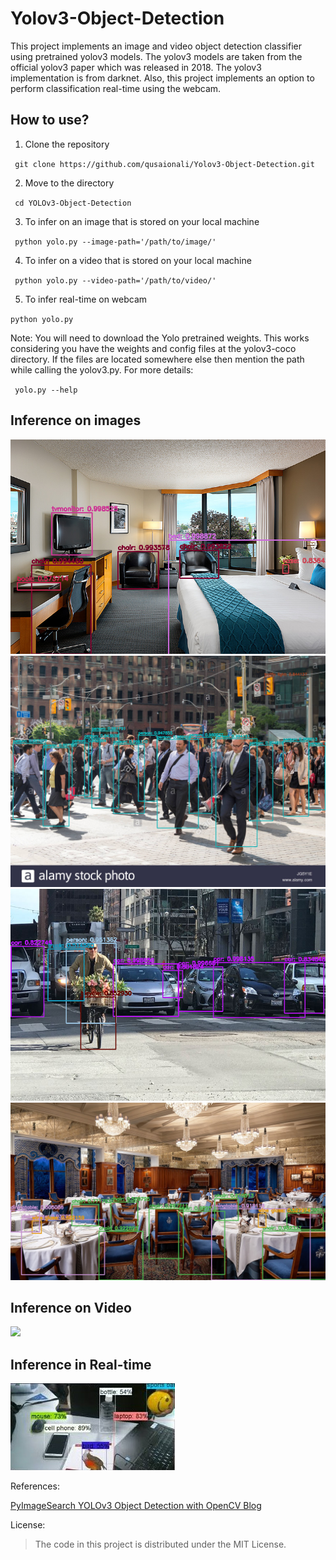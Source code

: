 # Yolov3-Object-Detection

This project implements an image and video object detection classifier using pretrained yolov3 models. The yolov3 models are taken from the official yolov3 paper which was released in 2018. The yolov3 implementation is from darknet. Also, this project implements an option to perform classification real-time using the webcam.

## How to use?
1. Clone the repository

  ` git clone https://github.com/qusaionali/Yolov3-Object-Detection.git`
  
2. Move to the directory

  ` cd YOLOv3-Object-Detection`
  
3. To infer on an image that is stored on your local machine

  ` python yolo.py --image-path='/path/to/image/'`
  
4. To infer on a video that is stored on your local machine

  ` python yolo.py --video-path='/path/to/video/'`
  
5. To infer real-time on webcam

  `python yolo.py`

Note: You will need to download the Yolo pretrained weights. This works considering you have the weights and config files at the yolov3-coco directory.
If the files are located somewhere else then mention the path while calling the yolov3.py. 
For more details:

` yolo.py --help`

## Inference on images

![](YOLOv3-Object-Detection-with-OpenCV-master/images/4.png)
![](YOLOv3-Object-Detection-with-OpenCV-master/images/2.png)
![](YOLOv3-Object-Detection-with-OpenCV-master/images/1.png)
![](YOLOv3-Object-Detection-with-OpenCV-master/images/5.png)


## Inference on Video

![](YOLOv3-Object-Detection-with-OpenCV-master/images/demo.gif)

## Inference in Real-time

![](YOLOv3-Object-Detection-with-OpenCV-master/images/3.jpg)


References:

[PyImageSearch YOLOv3 Object Detection with OpenCV Blog](https://www.pyimagesearch.com/2018/11/12/yolo-object-detection-with-opencv/)

License:
> The code in this project is distributed under the MIT License.
